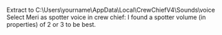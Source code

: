 Extract to C:\Users\yourname\AppData\Local\CrewChiefV4\Sounds\voice
Select Meri as spotter voice in crew chief: I found a spotter volume (in properties) of 2 or 3 to be best.
